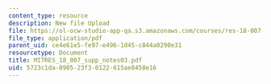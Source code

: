 ```yaml
---
content_type: resource
description: New file Upload
file: https://ol-ocw-studio-app-qa.s3.amazonaws.com/courses/res-18-007-calculus-revisited-multivariable-calculus-fall-2011/5723c1da890523f30122615ae8458e16_MITRES_18_007_supp_notes03.pdf
file_type: application/pdf
parent_uid: ce4e61e5-fe97-e496-1d45-c844a0290e31
resourcetype: Document
title: MITRES_18_007_supp_notes03.pdf
uid: 5723c1da-8905-23f3-0122-615ae8458e16
---
```

